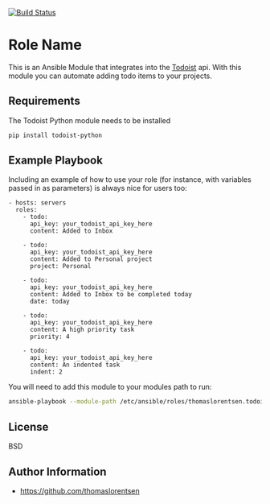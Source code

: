 [![Build Status](https://travis-ci.org/thomaslorentsen/ansible-todoist.svg?branch=master)](https://travis-ci.org/thomaslorentsen/ansible-todoist)

Role Name
=========

This is an Ansible Module that integrates into the [Todoist](https://developer.todoist.com) api.
With this module you can automate adding todo items to your projects.

Requirements
------------

The Todoist Python module needs to be installed
```bash
pip install todoist-python
```

Example Playbook
----------------

Including an example of how to use your role (for instance, with variables passed in as parameters) is always nice for users too:

    - hosts: servers
      roles:
        - todo:
          api_key: your_todoist_api_key_here
          content: Added to Inbox
        
        - todo:
          api_key: your_todoist_api_key_here
          content: Added to Personal project
          project: Personal
          
        - todo:
          api_key: your_todoist_api_key_here
          content: Added to Inbox to be completed today
          date: today
          
        - todo:
          api_key: your_todoist_api_key_here
          content: A high priority task
          priority: 4
          
        - todo:
          api_key: your_todoist_api_key_here
          content: An indented task
          indent: 2

You will need to add this module to your modules path to run:
```bash
ansible-playbook --module-path /etc/ansible/roles/thomaslorentsen.todoist/library
```

License
-------

BSD

Author Information
------------------

- https://github.com/thomaslorentsen
